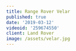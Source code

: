 ```yaml
---
title: Range Rover Velar
published: true
date: '2019-03-12'
videoid: '259674550'
client: Land Rover
image: /assets/velar.jpg
---
```


